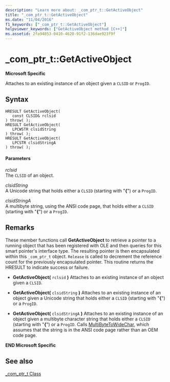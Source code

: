 ```yaml
---
description: "Learn more about: _com_ptr_t::GetActiveObject"
title: "_com_ptr_t::GetActiveObject"
ms.date: "11/04/2016"
f1_keywords: ["_com_ptr_t::GetActiveObject"]
helpviewer_keywords: ["GetActiveObject method [C++]"]
ms.assetid: 2fa94853-0410-4620-91f2-136dae923f9f
---
```

# _com_ptr_t::GetActiveObject

**Microsoft Specific**

Attaches to an existing instance of an object given a `CLSID` or `ProgID`.

## Syntax

```
HRESULT GetActiveObject(
   const CLSID& rclsid
) throw( );
HRESULT GetActiveObject(
   LPCWSTR clsidString
) throw( );
HRESULT GetActiveObject(
   LPCSTR clsidStringA
) throw( );
```

#### Parameters

*rclsid*<br/>
The `CLSID` of an object.

*clsidString*<br/>
A Unicode string that holds either a `CLSID` (starting with "**{**") or a `ProgID`.

*clsidStringA*<br/>
A multibyte string, using the ANSI code page, that holds either a `CLSID` (starting with "**{**") or a `ProgID`.

## Remarks

These member functions call **GetActiveObject** to retrieve a pointer to a running object that has been registered with OLE and then queries for this smart pointer's interface type. The resulting pointer is then encapsulated within this `_com_ptr_t` object. `Release` is called to decrement the reference count for the previously encapsulated pointer. This routine returns the HRESULT to indicate success or failure.

- **GetActiveObject(**  `rclsid`  **)** Attaches to an existing instance of an object given a `CLSID`.

- **GetActiveObject(**  `clsidString`  **)** Attaches to an existing instance of an object given a Unicode string that holds either a `CLSID` (starting with "**{**") or a `ProgID`.

- **GetActiveObject(**  `clsidStringA`  **)** Attaches to an existing instance of an object given a multibyte character string that holds either a `CLSID` (starting with "**{**") or a `ProgID`. Calls [MultiByteToWideChar](/windows/win32/api/stringapiset/nf-stringapiset-multibytetowidechar), which assumes that the string is in the ANSI code page rather than an OEM code page.

**END Microsoft Specific**

## See also

[_com_ptr_t Class](../cpp/com-ptr-t-class.md)
